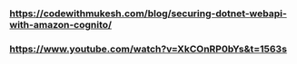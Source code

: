 ### https://codewithmukesh.com/blog/securing-dotnet-webapi-with-amazon-cognito/
### https://www.youtube.com/watch?v=XkCOnRP0bYs&t=1563s

